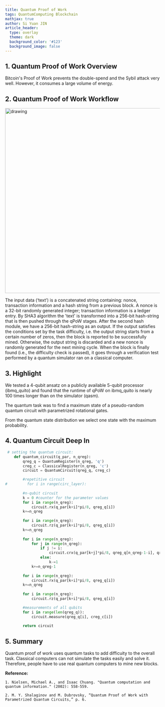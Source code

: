 ```yaml
---
title: Quantum Proof of Work
tags: QuantumComputing Blockchain
mathjax: true
author: Si Yuan JIN
article_header:
  type: overlay
  theme: dark
  background_color: '#123'
  background_image: false
---
```


## 1. Quantum Proof of Work Overview

Bitcoin's Proof of Work prevents the double-spend and the Sybil attack very well. However, it consumes a large volume of energy.

## 2. Quantum Proof of Work Workflow

<img src="https://jsybruce.github.io/Homepage/assets/images/posts/QuantumPoW/workflow.png" alt="drawing" width="600"/>

The input data (‘text’) is a concatenated string containing: nonce, transaction information and a hash string from a previous block. A nonce is a 32-bit randomly generated integer; transaction information is a ledger entry. By SHA3 algorithm the 'text' is transformed into a 256-bit hash-string that is then pushed through the qPoW stages. After the second hash module, we have a 256-bit hash-string as an output. If the output satisfies the conditions set by the task difficulty, i.e. the output string starts from a certain number of zeros, then the block is reported to be successfully mined. Otherwise, the output string is discarded and a new nonce is randomly generated for the next mining cycle. When the block is finally found (i.e., the difficulty check is passed), it goes through a verification test performed by a quantum simulator ran on a classical computer.


## 3. Highlight

We tested a 4-qubit ansatz on a publicly available 5-qubit processor (ibmq_quito) and found that the runtime of qPoW on ibmq_quito is nearly 100 times longer than on the simulator (qasm).

The quantum task was to find a maximum state of a pseudo-random quantum circuit with parametrized rotational gates.

From the quantum state distribution we select one state with the maximum probability.

## 4. Quantum Circuit Deep In

```py
 # setting the quantum circuit:
    def quantum_circuit(q_par, n_qreg):
        qreg_q = QuantumRegister(n_qreg, 'q')
        creg_c = ClassicalRegister(n_qreg, 'c')
        circuit = QuantumCircuit(qreg_q, creg_c)

        #repetitive circuit
#         for i in range(circ_layer):
            
        #n-qubit circuit  
        k = 0 #counter for the parameter values
        for i in range(n_qreg):   
            circuit.rx(q_par[k+i]*pi/8, qreg_q[i])
        k+=n_qreg
        
        for i in range(n_qreg):    
            circuit.rz(q_par[k+i]*pi/8, qreg_q[i])
        k+=n_qreg
        
        for i in range(n_qreg):
            for j in range(n_qreg):
                if j != i:
                    circuit.crx(q_par[k+j]*pi/8, qreg_q[n_qreg-1-i], qreg_q[n_qreg-1-j])
                else:
                    k-=1
            k+=n_qreg-1
        
        for i in range(n_qreg):   
            circuit.rx(q_par[k+i]*pi/8, qreg_q[i])
        k+=n_qreg
        
        for i in range(n_qreg):    
            circuit.rz(q_par[k+i]*pi/8, qreg_q[i])

        #measurements of all qubits
        for i in range(len(qreg_q)):
            circuit.measure(qreg_q[i], creg_c[i])
        
        return circuit
```

## 5. Summary
Quantum proof of work uses quantum tasks to add difficuity to the overall task. Classical computers can not simulate the tasks easily and solve it. Therefore, people have to use real quantum computers to mine new blocks.

**Reference:**

`1. Nielsen, Michael A., and Isaac Chuang. "Quantum computation and quantum information." (2002): 558-559.`

`2. M. Y. Shalaginov and M. Dubrovsky, “Quantum Proof of Work with Parametrized Quantum Circuits,” p. 6.`